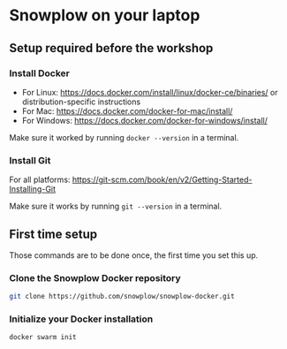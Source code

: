 # Snowplow on your laptop

## Setup required before the workshop

### Install Docker

- For Linux: https://docs.docker.com/install/linux/docker-ce/binaries/ or distribution-specific
instructions
- For Mac: https://docs.docker.com/docker-for-mac/install/
- For Windows: https://docs.docker.com/docker-for-windows/install/

Make sure it worked by running `docker --version` in a terminal.

### Install Git

For all platforms: https://git-scm.com/book/en/v2/Getting-Started-Installing-Git

Make sure it works by running `git --version` in a terminal.

## First time setup

Those commands are to be done once, the first time you set this up.

### Clone the Snowplow Docker repository

```bash
git clone https://github.com/snowplow/snowplow-docker.git
```

### Initialize your Docker installation

```bash
docker swarm init
```
